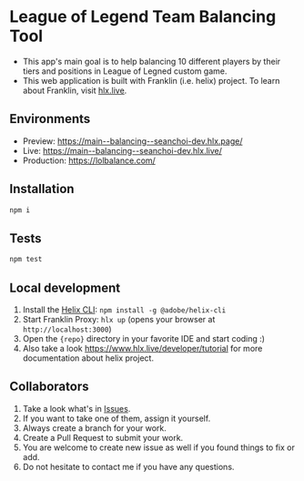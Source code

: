 # League of Legend Team Balancing Tool
- This app's main goal is to help balancing 10 different players by their tiers and positions in League of Legned custom game.
- This web application is built with Franklin (i.e. helix) project. To learn about Franklin, visit [hlx.live](https://www.hlx.live/).


## Environments
- Preview: https://main--balancing--seanchoi-dev.hlx.page/
- Live: https://main--balancing--seanchoi-dev.hlx.live/
- Production: https://lolbalance.com/

## Installation

```sh
npm i
```

## Tests

```sh
npm test
```

## Local development

1. Install the [Helix CLI](https://github.com/adobe/helix-cli): `npm install -g @adobe/helix-cli`
1. Start Franklin Proxy: `hlx up` (opens your browser at `http://localhost:3000`)
1. Open the `{repo}` directory in your favorite IDE and start coding :)
1. Also take a look https://www.hlx.live/developer/tutorial for more documentation about helix project.


## Collaborators

1. Take a look what's in [Issues](https://github.com/seanchoi-dev/balancing/issues).
1. If you want to take one of them, assign it yourself.
1. Always create a branch for your work.
1. Create a Pull Request to submit your work.
1. You are welcome to create new issue as well if you found things to fix or add.
1. Do not hesitate to contact me if you have any questions.
